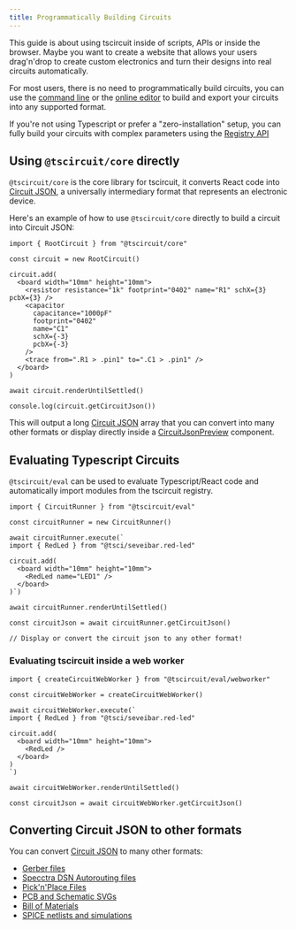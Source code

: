 ```yaml
---
title: Programmatically Building Circuits
---
```


This guide is about using tscircuit inside of scripts, APIs or inside the browser. Maybe you want to create a website that allows your users drag'n'drop to create custom electronics and turn their designs into real circuits automatically.

For most users, there is no need to programmatically build circuits, you can use the [command line](../command-line/tsci-dev.md) or the [online editor](../intro/quickstart-web.md) to build and export your circuits into any supported format.

If you're not using Typescript or prefer a "zero-installation" setup, you can fully build your circuits with complex parameters using the [Registry API](../web-apis/the-registry-api.md)

## Using `@tscircuit/core` directly

`@tscircuit/core` is the core library for tscircuit, it converts React code into [Circuit JSON](https://github.com/tscircuit/circuit-json), a universally intermediary format that represents an electronic device.

Here's an example of how to use `@tscircuit/core` directly to build a circuit into Circuit JSON:

```tsx
import { RootCircuit } from "@tscircuit/core"

const circuit = new RootCircuit()

circuit.add(
  <board width="10mm" height="10mm">
    <resistor resistance="1k" footprint="0402" name="R1" schX={3} pcbX={3} />
    <capacitor
      capacitance="1000pF"
      footprint="0402"
      name="C1"
      schX={-3}
      pcbX={-3}
    />
    <trace from=".R1 > .pin1" to=".C1 > .pin1" />
  </board>
)

await circuit.renderUntilSettled()

console.log(circuit.getCircuitJson())
```

This will output a long [Circuit JSON](https://github.com/tscircuit/circuit-json) array that you can convert into many
other formats or display directly inside a [CircuitJsonPreview](./displaying-circuit-json-on-a-webpage.mdx) component.

## Evaluating Typescript Circuits

`@tscircuit/eval` can be used to evaluate Typescript/React code and
automatically import modules from the tscircuit registry.

```tsx
import { CircuitRunner } from "@tscircuit/eval"

const circuitRunner = new CircuitRunner()

await circuitRunner.execute(`
import { RedLed } from "@tsci/seveibar.red-led"

circuit.add(
  <board width="10mm" height="10mm">
    <RedLed name="LED1" />
  </board>
)`)

await circuitRunner.renderUntilSettled()

const circuitJson = await circuitRunner.getCircuitJson()

// Display or convert the circuit json to any other format!
```

### Evaluating tscircuit inside a web worker

```tsx
import { createCircuitWebWorker } from "@tscircuit/eval/webworker"

const circuitWebWorker = createCircuitWebWorker()

await circuitWebWorker.execute(`
import { RedLed } from "@tsci/seveibar.red-led"

circuit.add(
  <board width="10mm" height="10mm">
    <RedLed />
  </board>
)
`)

await circuitWebWorker.renderUntilSettled()

const circuitJson = await circuitWebWorker.getCircuitJson()
```

## Converting Circuit JSON to other formats

You can convert [Circuit JSON](https://github.com/tscircuit/circuit-json) to many
other formats:

- [Gerber files](https://github.com/tscircuit/circuit-json-to-gerber)
- [Specctra DSN Autorouting files](https://github.com/tscircuit/dsn-converter)
- [Pick'n'Place Files](https://github.com/tscircuit/circuit-json-to-pnp)
- [PCB and Schematic SVGs](https://github.com/tscircuit/circuit-to-svg)
- [Bill of Materials](https://github.com/tscircuit/circuit-json-to-bom)
- [SPICE netlists and simulations](https://github.com/tscircuit/circuit-json-to-spice)
